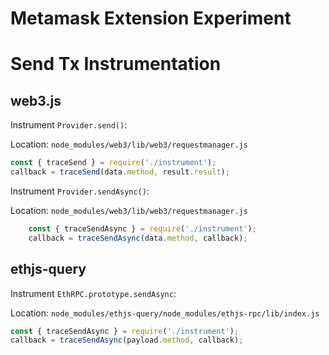 # Metamask Extension Experiment

# Send Tx Instrumentation

## web3.js

Instrument `Provider.send()`: 

Location: `node_modules/web3/lib/web3/requestmanager.js`
```javascript
const { traceSend } = require('./instrument');
callback = traceSend(data.method, result.result);
```

Instrument `Provider.sendAsync()`:

Location: `node_modules/web3/lib/web3/requestmanager.js`
```javascript
    const { traceSendAsync } = require('./instrument');
    callback = traceSendAsync(data.method, callback);
```

## ethjs-query

Instrument `EthRPC.prototype.sendAsync`:

Location: `node_modules/ethjs-query/node_modules/ethjs-rpc/lib/index.js`
```javascript
const { traceSendAsync } = require('./instrument');
callback = traceSendAsync(payload.method, callback);
```
